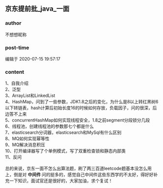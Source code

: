 ## 京东提前批_java_一面
### author 
不想想昵称
### post-time 

编辑于  2020-07-15 19:57:17
### content 
<div class="post-topic-des nc-post-content">
 <div>
  1、自我介绍
 </div>
 <div>
  2、泛型
 </div>
 <div>
  3、ArrayList和LinkedList
 </div>
 <div>
  4、HashMap，问到了一些参数，JDK1.8之后的变化，为什么是8以上转红黑树6以下转链表，hash计算后初始长度16的时候如何存放，负载因子，问的很深，后边答不上来
 </div>
 <div>
  5、concurrentHashMap如何实现线程安全，1.8之前segment分段锁分几段
 </div>
 <div>
  6、线程池，创建线程池的参数那七个都是什么
 </div>
 <div>
  7、elasticsearch分词器，elasticsearch和MySql有什么区别
 </div>
 <div>
  8、MQ如何实现幂等性
 </div>
 <div>
  9、MQ解决消息积压
 </div>
 <div>
  10、打开编译器写了个单例模式，写了双重检查锁和静态内部类
 </div>
 <div>
  11、反问
 </div>
 <div>
  <br/>
 </div>
 <div>
  总的来说，京东一面不怎么出算法题，刷了两三百道leetcode题基本没怎么用上，倒是对
  <strong>
   中间件
  </strong>
  问的挺多的，感觉自己中间件这些东西学的不太好，得好好补充一下知识，面试官还是很好的，大家加油，求个复试！
 </div>
</div>

